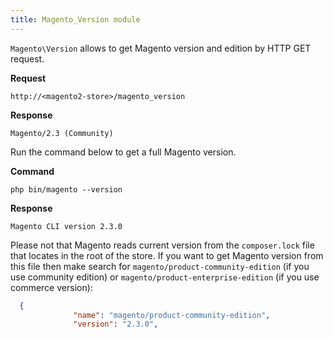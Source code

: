 ```yaml
---
title: Magento_Version module
---
```


`Magento\Version` allows to get Magento version and edition by HTTP GET request.

**Request**
```text
http://<magento2-store>/magento_version
```

**Response**
```text
Magento/2.3 (Community)
```

Run the command below to get a full Magento version.

**Command**
```text  
php bin/magento --version
```

**Response**
```text
Magento CLI version 2.3.0
```

Please not that Magento reads current version from the `composer.lock` file that locates in the root of the store. If you want to get Magento version from this file then make search for `magento/product-community-edition` (if you use community edition) or `magento/product-enterprise-edition` (if you use commerce version):
```json
  {
              "name": "magento/product-community-edition",
              "version": "2.3.0",
```
